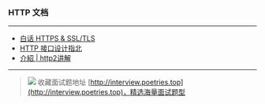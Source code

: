### HTTP 文档

---

- [白话 HTTPS & SSL/TLS](http://www.jianshu.com/p/992bad24412e)
- [HTTP 接口设计指北](https://github.com/bolasblack/http-api-guide)
- [介紹 | http2讲解](https://ye11ow.gitbooks.io/http2-explained/content/)


---

> ![](http://img-repo.poetries.top/images/20211003165152.png)
> 收藏面试题地址 [http://interview.poetries.top](http://interview.poetries.top)，精选海量面试题型